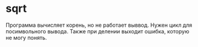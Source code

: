 # sqrt
Программа вычисляет корень, но не работает выввод. Нужен цикл для посимвольного вывода. Также при делении выходит ошибка, которую не могу понять. 
